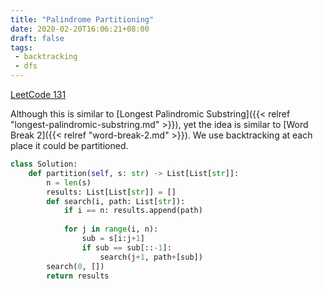```yaml
---
title: "Palindrome Partitioning"
date: 2020-02-20T16:06:21+08:00
draft: false
tags:
 - backtracking
 - dfs
---
```


<!--more-->

[LeetCode 131](https://leetcode.com/problems/palindrome-partitioning/)

Although this is similar to [Longest Palindromic Substring]({{< relref "longest-palindromic-substring.md" >}}), yet the idea is similar to [Word Break 2]({{< relref "word-break-2.md" >}}). We use backtracking at each place it could be partitioned.

```python
class Solution:
    def partition(self, s: str) -> List[List[str]]:
        n = len(s)
        results: List[List[str]] = []
        def search(i, path: List[str]):
            if i == n: results.append(path)
            
            for j in range(i, n):
                sub = s[i:j+1]
                if sub == sub[::-1]:
                    search(j+1, path+[sub])
        search(0, [])
        return results
```